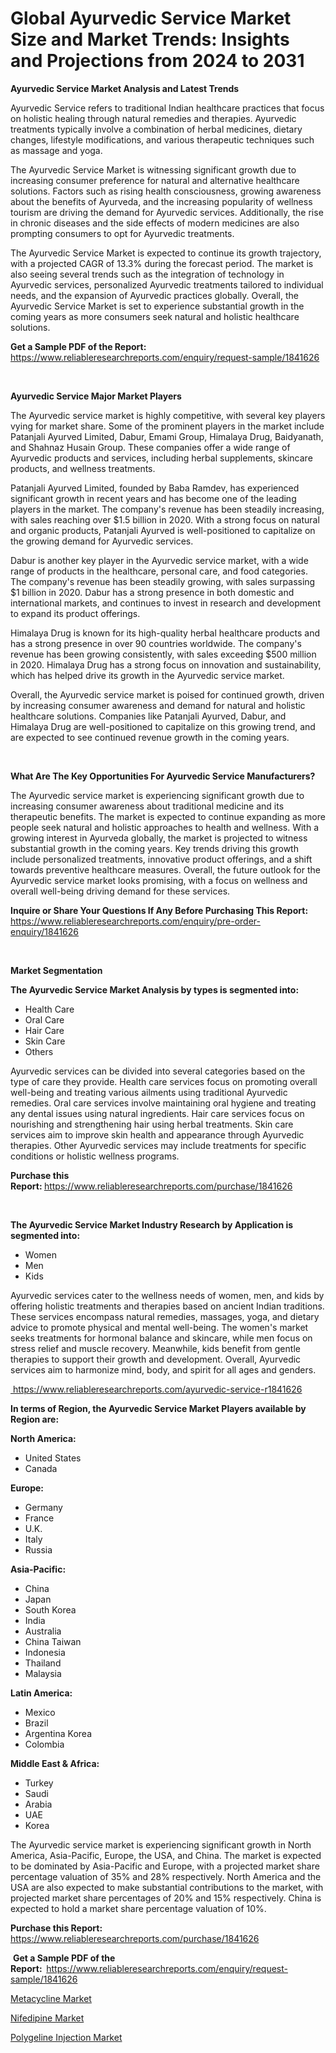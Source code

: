 <p><h1>Global Ayurvedic Service Market Size and Market Trends: Insights and Projections from 2024 to 2031</h1></p><p><strong>Ayurvedic Service Market Analysis and Latest Trends</strong></p>
<p><p>Ayurvedic Service refers to traditional Indian healthcare practices that focus on holistic healing through natural remedies and therapies. Ayurvedic treatments typically involve a combination of herbal medicines, dietary changes, lifestyle modifications, and various therapeutic techniques such as massage and yoga.</p><p>The Ayurvedic Service Market is witnessing significant growth due to increasing consumer preference for natural and alternative healthcare solutions. Factors such as rising health consciousness, growing awareness about the benefits of Ayurveda, and the increasing popularity of wellness tourism are driving the demand for Ayurvedic services. Additionally, the rise in chronic diseases and the side effects of modern medicines are also prompting consumers to opt for Ayurvedic treatments.</p><p>The Ayurvedic Service Market is expected to continue its growth trajectory, with a projected CAGR of 13.3% during the forecast period. The market is also seeing several trends such as the integration of technology in Ayurvedic services, personalized Ayurvedic treatments tailored to individual needs, and the expansion of Ayurvedic practices globally. Overall, the Ayurvedic Service Market is set to experience substantial growth in the coming years as more consumers seek natural and holistic healthcare solutions.</p></p>
<p><strong>Get a Sample PDF of the Report:&nbsp;</strong> <a href="https://www.reliableresearchreports.com/enquiry/request-sample/1841626">https://www.reliableresearchreports.com/enquiry/request-sample/1841626</a></p>
<p>&nbsp;</p>
<p><strong>Ayurvedic Service Major Market Players</strong></p>
<p><p>The Ayurvedic service market is highly competitive, with several key players vying for market share. Some of the prominent players in the market include Patanjali Ayurved Limited, Dabur, Emami Group, Himalaya Drug, Baidyanath, and Shahnaz Husain Group. These companies offer a wide range of Ayurvedic products and services, including herbal supplements, skincare products, and wellness treatments.</p><p>Patanjali Ayurved Limited, founded by Baba Ramdev, has experienced significant growth in recent years and has become one of the leading players in the market. The company's revenue has been steadily increasing, with sales reaching over $1.5 billion in 2020. With a strong focus on natural and organic products, Patanjali Ayurved is well-positioned to capitalize on the growing demand for Ayurvedic services.</p><p>Dabur is another key player in the Ayurvedic service market, with a wide range of products in the healthcare, personal care, and food categories. The company's revenue has been steadily growing, with sales surpassing $1 billion in 2020. Dabur has a strong presence in both domestic and international markets, and continues to invest in research and development to expand its product offerings.</p><p>Himalaya Drug is known for its high-quality herbal healthcare products and has a strong presence in over 90 countries worldwide. The company's revenue has been growing consistently, with sales exceeding $500 million in 2020. Himalaya Drug has a strong focus on innovation and sustainability, which has helped drive its growth in the Ayurvedic service market.</p><p>Overall, the Ayurvedic service market is poised for continued growth, driven by increasing consumer awareness and demand for natural and holistic healthcare solutions. Companies like Patanjali Ayurved, Dabur, and Himalaya Drug are well-positioned to capitalize on this growing trend, and are expected to see continued revenue growth in the coming years.</p></p>
<p>&nbsp;</p>
<p><strong>What Are The Key Opportunities For Ayurvedic Service Manufacturers?</strong></p>
<p><p>The Ayurvedic service market is experiencing significant growth due to increasing consumer awareness about traditional medicine and its therapeutic benefits. The market is expected to continue expanding as more people seek natural and holistic approaches to health and wellness. With a growing interest in Ayurveda globally, the market is projected to witness substantial growth in the coming years. Key trends driving this growth include personalized treatments, innovative product offerings, and a shift towards preventive healthcare measures. Overall, the future outlook for the Ayurvedic service market looks promising, with a focus on wellness and overall well-being driving demand for these services.</p></p>
<p><strong>Inquire or Share Your Questions If Any Before Purchasing This Report:</strong> <a href="https://www.reliableresearchreports.com/enquiry/pre-order-enquiry/1841626">https://www.reliableresearchreports.com/enquiry/pre-order-enquiry/1841626</a></p>
<p>&nbsp;</p>
<p><strong>Market Segmentation</strong></p>
<p><strong>The Ayurvedic Service Market Analysis by types is segmented into:</strong></p>
<p><ul><li>Health Care</li><li>Oral Care</li><li>Hair Care</li><li>Skin Care</li><li>Others</li></ul></p>
<p><p>Ayurvedic services can be divided into several categories based on the type of care they provide. Health care services focus on promoting overall well-being and treating various ailments using traditional Ayurvedic remedies. Oral care services involve maintaining oral hygiene and treating any dental issues using natural ingredients. Hair care services focus on nourishing and strengthening hair using herbal treatments. Skin care services aim to improve skin health and appearance through Ayurvedic therapies. Other Ayurvedic services may include treatments for specific conditions or holistic wellness programs.</p></p>
<p><strong>Purchase this Report:&nbsp;</strong><a href="https://www.reliableresearchreports.com/purchase/1841626">https://www.reliableresearchreports.com/purchase/1841626</a></p>
<p>&nbsp;</p>
<p><strong>The Ayurvedic Service Market Industry Research by Application is segmented into:</strong></p>
<p><ul><li>Women</li><li>Men</li><li>Kids</li></ul></p>
<p><p>Ayurvedic services cater to the wellness needs of women, men, and kids by offering holistic treatments and therapies based on ancient Indian traditions. These services encompass natural remedies, massages, yoga, and dietary advice to promote physical and mental well-being. The women's market seeks treatments for hormonal balance and skincare, while men focus on stress relief and muscle recovery. Meanwhile, kids benefit from gentle therapies to support their growth and development. Overall, Ayurvedic services aim to harmonize mind, body, and spirit for all ages and genders.</p></p>
<p><a href="https://www.reliableresearchreports.com/ayurvedic-service-r1841626">&nbsp;https://www.reliableresearchreports.com/ayurvedic-service-r1841626</a></p>
<p><strong>In terms of Region, the Ayurvedic Service Market Players available by Region are:</strong></p>
<p>
    <p> <strong> North America: </strong>
        <ul>
            <li>United States</li>
            <li>Canada</li>
        </ul>
        </p> 
    <p> <strong> Europe: </strong>
        <ul>
            <li>Germany</li>
            <li>France</li>
            <li>U.K.</li>
            <li>Italy</li>
            <li>Russia</li>
        </ul>
        </p> 
    <p> <strong> Asia-Pacific: </strong>
        <ul>
            <li>China</li>
            <li>Japan</li>
            <li>South Korea</li>
            <li>India</li>
            <li>Australia</li>
            <li>China Taiwan</li>
            <li>Indonesia</li>
            <li>Thailand</li>
            <li>Malaysia</li>
        </ul>
        </p> 
    <p> <strong> Latin America: </strong>
        <ul>
            <li>Mexico</li>
            <li>Brazil</li>
            <li>Argentina Korea</li>
            <li>Colombia</li>
        </ul>
        </p> 
    <p> <strong> Middle East & Africa: </strong>
        <ul>
            <li>Turkey</li>
            <li>Saudi</li>
            <li>Arabia</li>
            <li>UAE</li>
            <li>Korea</li>
        </ul>
    </p>
    </p>
<p><p>The Ayurvedic service market is experiencing significant growth in North America, Asia-Pacific, Europe, the USA, and China. The market is expected to be dominated by Asia-Pacific and Europe, with a projected market share percentage valuation of 35% and 28% respectively. North America and the USA are also expected to make substantial contributions to the market, with projected market share percentages of 20% and 15% respectively. China is expected to hold a market share percentage valuation of 10%.</p></p>
<p><strong>Purchase this Report: </strong><a href="https://www.reliableresearchreports.com/purchase/1841626">https://www.reliableresearchreports.com/purchase/1841626</a></p>
<p>&nbsp;<strong>Get a Sample PDF of the Report:&nbsp;&nbsp;</strong><a href="https://www.reliableresearchreports.com/enquiry/request-sample/1841626">https://www.reliableresearchreports.com/enquiry/request-sample/1841626</a></p>
<p><strong></strong></p>
<p><p><a href="https://github.com/EunaWiegad2023/Market-Research-Report-List-1/blob/main/metacycline-market.md">Metacycline Market</a></p><p><a href="https://github.com/gracielawharr/Market-Research-Report-List-1/blob/main/nifedipine-market.md">Nifedipine Market</a></p><p><a href="https://github.com/edytherolanlouisejk1miz0wig/Market-Research-Report-List-2/blob/main/polygeline-injection-market.md">Polygeline Injection Market</a></p></p>